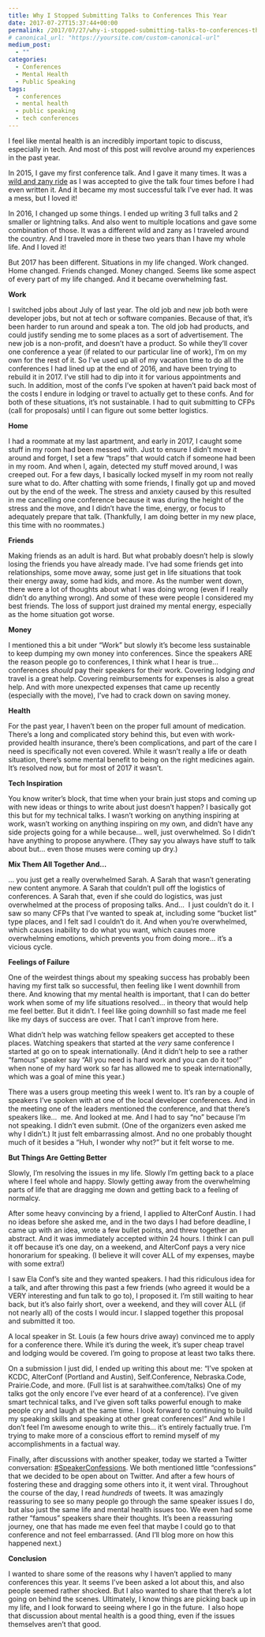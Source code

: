 ```yaml
---
title: Why I Stopped Submitting Talks to Conferences This Year
date: 2017-07-27T15:37:44+00:00
permalink: /2017/07/27/why-i-stopped-submitting-talks-to-conferences-this-year/
# canonical_url: "https://yoursite.com/custom-canonical-url"
medium_post:
  - ""
categories:
  - Conferences
  - Mental Health
  - Public Speaking
tags:
  - conferences
  - mental health
  - public speaking
  - tech conferences
---
```

I feel like mental health is an incredibly important topic to discuss, especially in tech. And most of this post will revolve around my experiences in the past year.

In 2015, I gave my first conference talk. And I gave it many times. It was a <a href="https://geekygirlsarah.com/2016/03/07/my-adventures-of-my-first-year-of-conference-speaking/" target="_blank" rel="noopener">wild and zany ride</a> as I was accepted to give the talk four times before I had even written it. And it became my most successful talk I&#8217;ve ever had. It was a mess, but I loved it!

In 2016, I changed up some things. I ended up writing 3 full talks and 2 smaller or lightning talks. And also went to multiple locations and gave some combination of those. It was a different wild and zany as I traveled around the country. And I traveled more in these two years than I have my whole life. And I loved it!

But 2017 has been different. Situations in my life changed. Work changed. Home changed. Friends changed. Money changed. Seems like some aspect of every part of my life changed. And it became overwhelming fast.

**Work**

I switched jobs about July of last year. The old job and new job both were developer jobs, but not at tech or software companies. Because of that, it&#8217;s been harder to run around and speak a ton. The old job had products, and could justify sending me to some places as a sort of advertisement. The new job is a non-profit, and doesn&#8217;t have a product. So while they&#8217;ll cover one conference a year (if related to our particular line of work), I&#8217;m on my own for the rest of it. So I&#8217;ve used up all of my vacation time to do all the conferences I had lined up at the end of 2016, and have been trying to rebuild it in 2017. I&#8217;ve still had to dip into it for various appointments and such. In addition, most of the confs I&#8217;ve spoken at haven&#8217;t paid back most of the costs I endure in lodging or travel to actually get to these confs. And for both of these situations, it&#8217;s not sustainable. I had to quit submitting to CFPs (call for proposals) until I can figure out some better logistics.

**Home**

I had a roommate at my last apartment, and early in 2017, I caught some stuff in my room had been messed with. Just to ensure I didn&#8217;t move it around and forget, I set a few &#8220;traps&#8221; that would catch if someone had been in my room. And when I, again, detected my stuff moved around, I was creeped out. For a few days, I basically locked myself in my room not really sure what to do. After chatting with some friends, I finally got up and moved out by the end of the week. The stress and anxiety caused by this resulted in me cancelling one conference because it was during the height of the stress and the move, and I didn&#8217;t have the time, energy, or focus to adequately prepare that talk. (Thankfully, I am doing better in my new place, this time with no roommates.)

**Friends**

Making friends as an adult is hard. But what probably doesn&#8217;t help is slowly losing the friends you have already made. I&#8217;ve had some friends get into relationships, some move away, some just get in life situations that took their energy away, some had kids, and more. As the number went down, there were a lot of thoughts about what I was doing wrong (even if I really didn&#8217;t do anything wrong). And some of these were people I considered my best friends. The loss of support just drained my mental energy, especially as the home situation got worse.

**Money**

I mentioned this a bit under &#8220;Work&#8221; but slowly it&#8217;s become less sustainable to keep dumping my own money into conferences. Since the speakers ARE the reason people go to conferences, I think what I hear is true&#8230;  conferences _should_ pay their speakers for their work. Covering lodging _and_ travel is a great help. Covering reimbursements for expenses is also a great help. And with more unexpected expenses that came up recently (especially with the move), I&#8217;ve had to crack down on saving money.

**Health**

For the past year, I haven&#8217;t been on the proper full amount of medication. There&#8217;s a long and complicated story behind this, but even with work-provided health insurance, there&#8217;s been complications, and part of the care I need is specifically not even covered. While it wasn&#8217;t really a life or death situation, there&#8217;s some mental benefit to being on the right medicines again. It&#8217;s resolved now, but for most of 2017 it wasn&#8217;t.

**Tech Inspiration**

You know writer&#8217;s block, that time when your brain just stops and coming up with new ideas or things to write about just doesn&#8217;t happen? I basically got this but for my technical talks. I wasn&#8217;t working on anything inspiring at work, wasn&#8217;t working on anything inspiring on my own, and didn&#8217;t have any side projects going for a while because&#8230; well, just overwhelmed. So I didn&#8217;t have anything to propose anywhere. (They say you always have stuff to talk about but&#8230; even those muses were coming up dry.)

**Mix Them All Together And&#8230;**

&#8230; you just get a really overwhelmed Sarah. A Sarah that wasn&#8217;t generating new content anymore. A Sarah that couldn&#8217;t pull off the logistics of conferences. A Sarah that, even if she could do logistics, was just overwhelmed at the process of proposing talks. And&#8230;  I just couldn&#8217;t do it. I saw so many CFPs that I&#8217;ve wanted to speak at, including some &#8220;bucket list&#8221; type places, and I felt sad I couldn&#8217;t do it. And when you&#8217;re overwhelmed, which causes inability to do what you want, which causes more overwhelming emotions, which prevents you from doing more&#8230; it&#8217;s a vicious cycle.

**Feelings of Failure**

One of the weirdest things about my speaking success has probably been having my first talk so successful, then feeling like I went downhill from there. And knowing that my mental health is important, that I can do better work when some of my life situations resolved&#8230; in theory that would help me feel better. But it didn&#8217;t. I feel like going downhill so fast made me feel like my days of success are over. That I can&#8217;t improve from here.

What didn&#8217;t help was watching fellow speakers get accepted to these places. Watching speakers that started at the _very_ same conference I started at go on to speak internationally. (And it didn&#8217;t help to see a rather &#8220;famous&#8221; speaker say &#8220;All you need is hard work and you can do it too!&#8221; when none of my hard work so far has allowed me to speak internationally, which was a goal of mine this year.)

There was a users group meeting this week I went to. It&#8217;s ran by a couple of speakers I&#8217;ve spoken with at one of the local developer conferences. And in the meeting one of the leaders mentioned the conference, and that there&#8217;s speakers like&#8230;  me. And looked at me. And I had to say &#8220;no&#8221; because I&#8217;m not speaking. I didn&#8217;t even submit. (One of the organizers even asked me why I didn&#8217;t.) It just felt embarrassing almost. And no one probably thought much of it besides a &#8220;Huh, I wonder why not?&#8221; but it felt worse to me.

**But Things Are Getting Better**

Slowly, I&#8217;m resolving the issues in my life. Slowly I&#8217;m getting back to a place where I feel whole and happy. Slowly getting away from the overwhelming parts of life that are dragging me down and getting back to a feeling of normalcy.

After some heavy convincing by a friend, I applied to AlterConf Austin. I had no ideas before she asked me, and in the two days I had before deadline, I came up with an idea, wrote a few bullet points, and threw together an abstract. And it was immediately accepted within 24 hours. I think I can pull it off because it&#8217;s one day, on a weekend, and AlterConf pays a very nice honorarium for speaking. (I believe it will cover ALL of my expenses, maybe with some extra!)

I saw Ela Conf&#8217;s site and they wanted speakers. I had this ridiculous idea for a talk, and after throwing this past a few friends (who agreed it would be a VERY interesting and fun talk to go to), I proposed it. I&#8217;m still waiting to hear back, but it&#8217;s also fairly short, over a weekend, and they will cover ALL (if not nearly all) of the costs I would incur. I slapped together this proposal and submitted it too.

A local speaker in St. Louis (a few hours drive away) convinced me to apply for a conference there. While it&#8217;s during the week, it&#8217;s super cheap travel and lodging would be covered. I&#8217;m going to propose at least two talks there.

On a submission I just did, I ended up writing this about me: &#8220;I’ve spoken at KCDC, AlterConf (Portland and Austin), Self.Conference, Nebraska.Code, Prairie.Code, and more. (Full list is at sarahwithee.com/talks) One of my talks got the only encore I’ve ever heard of at a conference). I’ve given smart technical talks, and I’ve given soft talks powerful enough to make people cry and laugh at the same time. I look forward to continuing to build my speaking skills and speaking at other great conferences!&#8221; And while I don&#8217;t feel I&#8217;m awesome enough to write this&#8230; it&#8217;s entirely factually true. I&#8217;m trying to make more of a conscious effort to remind myself of my accomplishments in a factual way.

Finally, after discussions with another speaker, today we started a Twitter conversation: <a href="https://twitter.com/hashtag/SpeakerConfessions" target="_blank" rel="noopener">#SpeakerConfessions</a>. We both mentioned little &#8220;confessions&#8221; that we decided to be open about on Twitter. And after a few hours of fostering these and dragging some others into it, it went viral. Throughout the course of the day, I read _hundreds_ of tweets. It was amazingly reassuring to see so many people go through the same speaker issues I do, but also just the same life and mental health issues too. We even had some rather &#8220;famous&#8221; speakers share their thoughts. It&#8217;s been a reassuring journey, one that has made me even feel that maybe I could go to that conference and not feel embarrassed. (And I&#8217;ll blog more on how this happened next.)

**Conclusion**

I wanted to share some of the reasons why I haven&#8217;t applied to many conferences this year. It seems I&#8217;ve been asked a lot about this, and also people seemed rather shocked. But I also wanted to share that there&#8217;s a lot going on behind the scenes. Ultimately, I know things are picking back up in my life, and I look forward to seeing where I go in the future.  I also hope that discussion about mental health is a good thing, even if the issues themselves aren&#8217;t that good.